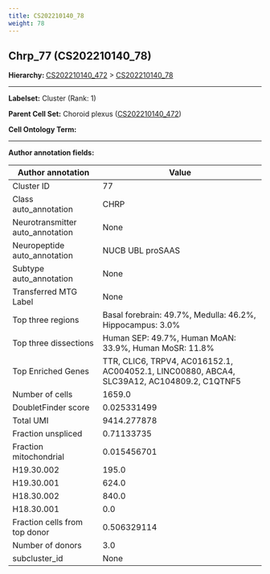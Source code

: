 ```yaml
---
title: CS202210140_78
weight: 78
---
```

## Chrp_77 (CS202210140_78)
<b>Hierarchy: </b>
[CS202210140_472](cell_sets/CS202210140_472.md) >
[CS202210140_78](cell_sets/CS202210140_78.md)

---


**Labelset:** Cluster (Rank: 1)

**Parent Cell Set:** Choroid plexus ([CS202210140_472](cell_sets/CS202210140_472.md))



**Cell Ontology Term:** 

[MARKER GENES.]: #


---

[TRANSFERRED ANNOTATIONS.]: #


[AUTHOR ANNOTATION FIELDS.]: #


**Author annotation fields:**

| Author annotation | Value |
|-------------------|-------|
|Cluster ID|77|
|Class auto_annotation|CHRP|
|Neurotransmitter auto_annotation|None|
|Neuropeptide auto_annotation|NUCB UBL proSAAS|
|Subtype auto_annotation|None|
|Transferred MTG Label|None|
|Top three regions|Basal forebrain: 49.7%, Medulla: 46.2%, Hippocampus: 3.0%|
|Top three dissections|Human SEP: 49.7%, Human MoAN: 33.9%, Human MoSR: 11.8%|
|Top Enriched Genes|TTR, CLIC6, TRPV4, AC016152.1, AC004052.1, LINC00880, ABCA4, SLC39A12, AC104809.2, C1QTNF5|
|Number of cells|1659.0|
|DoubletFinder score|0.025331499|
|Total UMI|9414.277878|
|Fraction unspliced|0.71133735|
|Fraction mitochondrial|0.015456701|
|H19.30.002|195.0|
|H19.30.001|624.0|
|H18.30.002|840.0|
|H18.30.001|0.0|
|Fraction cells from top donor|0.506329114|
|Number of donors|3.0|
|subcluster_id|None|
